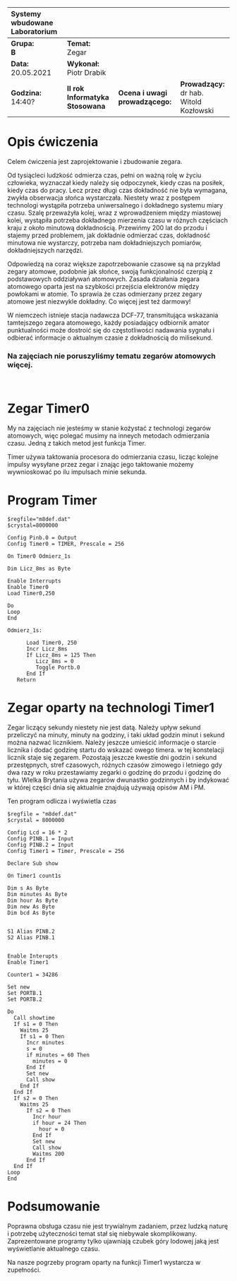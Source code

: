 |Systemy wbudowane Laboratorium | | | |
| :---                          | :--- | --- | --- | 
|**Grupa:**<br> **B**            | **Temat:** <br> Zegar  | | |
|**Data:**<br> 20.05.2021       | **Wykonał:** <br> Piotr Drabik        | | |
|**Godzina:**<br> 14:40?        | **II rok Informatyka Stosowana**      | **Ocena i uwagi prowadzącego:**   | **Prowadzący:**<br> dr hab. Witold Kozłowski|

# Opis ćwiczenia 

Celem ćwiczenia jest zaprojektowanie i zbudowanie zegara.

Od tysiącleci ludzkość odmierza czas, pełni on ważną rolę w życiu człowieka, wyznaczał kiedy należy się odpoczynek, kiedy czas na posiłek, kiedy czas do pracy. Lecz przez długi czas dokładność nie była wymagana, zwykła obserwacja słońca wystarczała. Niestety wraz z postępem technologi wystąpiła potrzeba uniwersalnego i dokładnego systemu miary czasu. Szalę przeważyła kolej, wraz z wprowadzeniem między miastowej kolei, wystąpiła potrzeba dokładnego mierzenia czasu w różnych częściach kraju z około minutową dokładnością. Przewińmy 200 lat do przodu i stajemy przed problemem, jak dokładnie odmierzać czas, dokładność minutowa nie wystarczy, potrzeba nam dokładniejszych pomiarów, dokładniejszych narzędzi. 

Odpowiedzą na coraz większe zapotrzebowanie czasowe są na przykład zegary atomowe, podobnie jak słońce, swoją funkcjonalność czerpią z podstawowych oddziaływań atomowych. Zasada działania zegara atomowego oparta jest na szybkości przejścia elektronów między powłokami w atomie. To sprawia że czas odmierzany przez zegary atomowe jest niezwykle dokładny. Co więcej jest też darmowy!

W niemczech istnieje stacja nadawcza DCF-77, transmitująca wskazania tamtejszego zegara atomowego, każdy posiadający odbiornik amator punktualności może dostroić się do częstotliwości nadawania sygnału i odbierać informacje o aktualnym czasie z dokładnością do milisekund. 


### Na zajęciach nie poruszyliśmy tematu zegarów atomowych więcej.


<br>

# Zegar Timer0

My na zajęciach nie jesteśmy w stanie kożystać z technologi zegarów atomowych, więc polegać musimy na inneych metodach odmierzania czasu. Jedną z takich metod jest funkcja Timer. 

Timer używa taktowania procesora do odmierzania czasu, licząc kolejne impulsy wysyłane przez zegar i znając jego taktowanie możemy wywnioskować po ilu impulsach minie sekunda. 

# Program Timer

```VB
$regfile="m8def.dat"
$crystal=8000000

Config Pinb.0 = Output
Config Timer0 = TIMER, Prescale = 256

On Timer0 Odmierz_1s

Dim Licz_8ms as Byte

Enable Interrupts
Enable Timer0
Load Timer0,250

Do
Loop
End

Odmierz_1s:

      Load Timer0, 250
      Incr Licz_8ms
      If Licz_8ms = 125 Then   
         Licz_8ms = 0
         Toggle Portb.0
      End If
   Return

```

 
# Zegar oparty na technologi Timer1

Zegar liczący sekundy niestety nie jest datą. Należy upływ sekund przeliczyć na minuty, minuty na godziny, i taki układ godzin minut i sekund można nazwać licznikiem. Należy jeszcze umieścić informacje o starcie licznika i dodać godzinę startu do wskazać owego timera. w tej konstelacji licznik staje się zegarem. Pozostają jeszcze kwestie dni godzin i sekund przestępnych, stref czasowych, różnych czasów zimowego i letniego gdy dwa razy w roku przestawiamy zegarki o godzinę do przodu i godzinę do tyłu. WIelka Brytania używa zegarów dwunastko godzinnych i by indykować w której części dnia się aktualnie znajdują używają opisów AM i PM.


Ten program odlicza i wyświetla czas 

```VB
$regfile = "m8def.dat"
$crystal = 8000000

Config Lcd = 16 * 2
Config PINB.1 = Input
Config PINB.2 = Input
Config Timer1 = Timer, Prescale = 256

Declare Sub show

On Timer1 count1s

Dim s As Byte
Dim minutes As Byte
Dim hour As Byte
Dim new As Byte
Dim bcd As Byte


S1 Alias PINB.2
S2 Alias PINB.1


Enable Interupts 
Enable Timer1

Counter1 = 34286

Set new 
Set PORTB.1
Set PORTB.2

Do
  Call showtime
  If s1 = 0 Then
    Waitms 25
    If s1 = 0 Then
      Incr minutes
      s = 0
      if minutes = 60 Then
        minutes = 0
      End If
      Set new
      Call show
    End If
  End If
  If s2 = 0 Then
    Waitms 25
      If s2 = 0 Then
        Incr hour
        if hour = 24 Then
          hour = 0
        End If
        Set new
        Call show
        Waitms 200
      End If
  End If
Loop
End
```


# Podsumowanie 

Poprawna obsługa czasu nie jest trywialnym zadaniem, przez ludzką naturę i potrzebę użyteczności temat stał się niebywale skomplikowany. Zaprezentowane programy tylko ujawniają czubek góry lodowej jaką jest wyświetlanie aktualnego czasu. 

Na nasze pogrzeby program oparty na funkcji Timer1 wystarcza w zupełności.